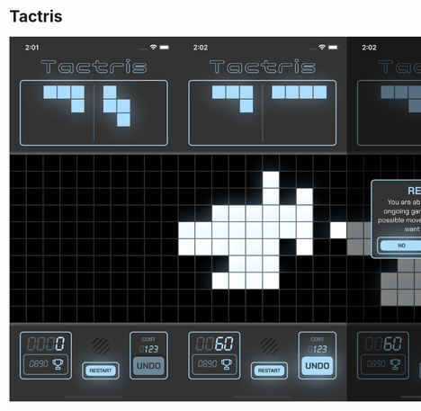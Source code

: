 # Tactris

<div style="display: flex">
  <img src="https://raw.githubusercontent.com/SugarF0x/tactris/main/.github/images/1.png?raw=true" alt="1" width="300" />
  <img src="https://raw.githubusercontent.com/SugarF0x/tactris/main/.github/images/2.png?raw=true" alt="2" width="300" />
  <img src="https://raw.githubusercontent.com/SugarF0x/tactris/main/.github/images/3.png?raw=true" alt="3" width="300" />
  <img src="https://raw.githubusercontent.com/SugarF0x/tactris/main/.github/images/4.png?raw=true" alt="4" width="300" />
  <img src="https://raw.githubusercontent.com/SugarF0x/tactris/main/.github/images/5.png?raw=true" alt="5" width="300" />
  <img src="https://raw.githubusercontent.com/SugarF0x/tactris/main/.github/images/6.png?raw=true" alt="6" width="300" />
</div>
